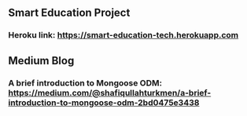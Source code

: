 ## Smart Education Project
### Heroku link: https://smart-education-tech.herokuapp.com

## Medium Blog
### A brief introduction to Mongoose ODM: https://medium.com/@shafiqullahturkmen/a-brief-introduction-to-mongoose-odm-2bd0475e3438